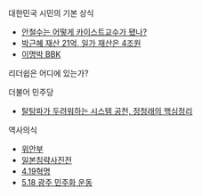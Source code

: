 대한민국 시민의 기본  상식
- [안철수는 어떻게 카이스트교수가 됐나?](http://www.allinkorea.net/sub_read.html?uid=26201) 
- [박근혜 재산 21억, 일가 재산은 4조원](http://blog.donga.com/sjdhksk/archives/38673)
- [이명박 BBK](https://ko.wikipedia.org/wiki/BBK_%EC%A3%BC%EA%B0%80_%EC%A1%B0%EC%9E%91_%EC%82%AC%EA%B1%B4)

리더쉽은 어디에 있는가? 

더불어 민주당 
- [탈탕파가 두려워하는 시스템 공천, 정청래의 핵심정리](http://yunatalktalk.blogspot.kr/2016/01/blog-post_4.html)

역사의식
- [위안부](http://www.hermuseum.go.kr/)
- [일본침략사진전](http://sf.koreaportal.com/ad_img/event_201411.html)
- [4.19혁명](https://ko.wikipedia.org/wiki/4%C2%B719_%ED%98%81%EB%AA%85)
- [5.18 광주 민주화 운동](https://ko.wikipedia.org/wiki/5%C2%B718_%EA%B4%91%EC%A3%BC_%EB%AF%BC%EC%A3%BC%ED%99%94_%EC%9A%B4%EB%8F%99)

